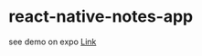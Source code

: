 # react-native-notes-app

see demo on expo [Link](https://expo.dev/@didarulamin/react-native-firebase)
